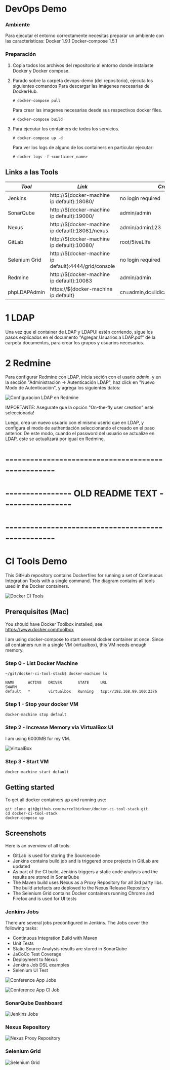 # DevOps Demo

### Ambiente
Para ejecutar el entorno correctamente necesitas preparar un ambiente con las características:
Docker 1.9.1
Docker-compose 1.5.1

### Preparación
1) Copia todos los archivos del repositorio al entorno donde instalaste Docker y Docker compose.
2) Parado sobre la carpeta devops-demo (del repositorio), ejecuta los siguientes comandos
	Para descargar las imágenes necesarias de DockerHub.
	```
	# docker-compose pull
	```

	Para crear las imagenes necesarias desde sus respectivos docker files.
	```
	# docker-compose build
	```
3) Para ejecutar los containers de todos los servicios.
	```
	# docker-compose up -d
	```

	Para ver los logs de alguno de los containers en particular ejecutar:
	```
	# docker logs -f <container_name>
	```

## Links a las Tools

| *Tool* | *Link* | *Credentials* |
| ------------- | ------------- | ------------- |
| Jenkins | http://${docker-machine ip default}:18080/ | no login required |
| SonarQube | http://${docker-machine ip default}:19000/ | admin/admin |
| Nexus | http://${docker-machine ip default}:18081/nexus | admin/admin123 |
| GitLab | http://${docker-machine ip default}:10080/ | root/5iveL!fe |
| Selenium Grid | http://${docker-machine ip default}:4444/grid/console | no login required |
| Redmine | http://${docker-machine ip default}:10083 | admin/admin |
| phpLDAPAdmin | https://${docker-machine ip default} | cn=admin,dc=lidicalso,dc=org/lidipassword |

# 1 LDAP

Una vez que el container de LDAP y LDAPUI estén corriendo, sigue los pasos explicados en el documento "Agregar Usuarios a LDAP.pdf" de la carpeta documentos, para crear los grupos y usuarios necesarios.

# 2 Redmine
Para configurar Redmine con LDAP, inicia seción con el usario *admin*, y en la sección "Administración -> Autenticación LDAP", haz click en "Nuevo Modo de Autenticación", y agrega los siguientes datos:

![Configuracion LDAP en Redmine](screenshots/redmine-ldap.png)

IMPORTANTE: Asegurate que la opción "On-the-fly user creation" esté seleccionada!

Luego, crea un nuevo usuario con el mismo userid que en LDAP, y configura el modo de authentiación seleccionando el creado en el paso anterior. De este modo, cuando el password del usuario se actualize en LDAP, este se actualizará por igual en Redmine.

# --------------------------------------------------
# ---------------- OLD README TEXT -----------------
# --------------------------------------------------
# CI Tools Demo

This GitHub repository contains Dockerfiles for running a set of Continuous Integration Tools with a single command.
The diagram contains all tools used in the Docker containers.

![Docker CI Tools](screenshots/docker-ci-tools.png)

## Prerequisites (Mac)

You should have Docker Toolbox installed, see https://www.docker.com/toolbox

I am using docker-compose to start several docker container at once.
Since all containers run in a single VM (virtualbox), this VM needs enough memory.

### Step 0 - List Docker Machine

```
~/git/docker-ci-tool-stack$ docker-machine ls

NAME      ACTIVE   DRIVER       STATE     URL                         SWARM
default   *        virtualbox   Running   tcp://192.168.99.100:2376
```

### Step 1 - Stop your docker VM

```
docker-machine stop default
```

### Step 2 - Increase Memory via VirtualBox UI

I am using 6000MB for my VM.

![VirtualBox](screenshots/virtualbox.png)

### Step 3 - Start VM

```
docker-machine start default
```

## Getting started

To get all docker containers up and running use:

```
git clone git@github.com:marcelbirkner/docker-ci-tool-stack.git
cd docker-ci-tool-stack
docker-compose up
```

## Screenshots

Here is an overview of all tools:

- GitLab is used for storing the Sourcecode
- Jenkins contains build job and is triggered once projects in GitLab are updated
- As part of the CI build, Jenkins triggers a static code analysis and the results are stored in SonarQube
- The Maven build uses Nexus as a Proxy Repository for all 3rd party libs. The build artefacts are deployed to the Nexus Release Repository
- The Selenium Grid contains Docker containers running Chrome and Firefox and is used for UI tests

### Jenkins Jobs

There are several jobs preconfigured in Jenkins.
The Jobs cover the following tasks:

- Continuous Integration Build with Maven
- Unit Tests
- Static Source Analysis results are stored in SonarQube
- JaCoCo Test Coverage
- Deployment to Nexus
- Jenkins Job DSL examples
- Selenium UI Test

![Conference App Jobs](screenshots/jenkins-jobs-1.png)

![Conference App CI Job](screenshots/jenkins-jobs-2-conference-app-ci.png)

### SonarQube Dashboard

![Jenkins Jobs](screenshots/sonar-analysis-conference-app.png)

### Nexus Repository

![Nexus Proxy Repository](screenshots/nexus.png)

### Selenium Grid

![Selenium Grid](screenshots/selenium-grid.png)
